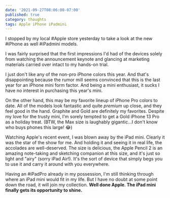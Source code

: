 ```yaml
---
date: '2021-09-27T08:06:00-07:00'
published: true
category: thoughts
tags: Apple iPhone iPadmini
---
```


I stopped by my local #Apple store yesterday to take a look at the new #iPhone as well #iPadmini models.

I was fairly surprised that the first impressions I'd had of the devices solely from watching the announcement keynote and glancing at marketing materials carried over intact to my hands-on trial.

I just don't like any of the non-pro iPhone colors this year. And that's disappointing because the rumor mill seems convinced that this is the last year for an iPhone mini form factor. And being a mini enthusiast, it sucks I have no interest in purchasing this year's mini.

On the other hand, this may be my favorite lineup of iPhone Pro colors to date. All of the models look fantastic and quite _premium_ up close, and they feel good in the hand. Graphite and Gold are definitely my favorites. Despite my love for the trusty mini, I'm sorely tempted to get a Gold iPhone 13 Pro as a holiday treat. (BTW, the Max size is laughably gigantic…I don't know who buys phones this large! 😂)

Watching Apple's recent event, I was blown away by the iPad mini. Clearly it was the star of the show for me. And holding it and seeing it in real life, the accolades are well-deserved. The size is delicious, the Apple Pencil 2 is an amazing note-taking and sketching companion at this size, and it's just so light and "airy" (sorry iPad Air!). It's the sort of device that simply begs you to use it and carry it around with you everywhere.

Having an #iPadPro already in my possession, I'm still thinking through where an iPad mini would fit in my life. But I have no doubt at some point down the road, it will join my collection. **Well done Apple. The iPad mini finally gets its opportunity to shine.**
